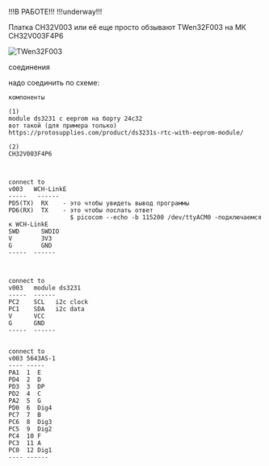 !!!В РАБОТЕ!!!
!!!underway!!!


Платка CH32V003 или её еще просто обзывают TWen32F003 на МК CH32V003F4P6

<p><img src="https://github.com/nvv13/test/blob/main/test-mk/ch32v003/doc/TWen32F003.jpg" alt="TWen32F003" title="CH32V003" /></p>



соединения

надо соединить по схеме:
~~~
компоненты

(1)
module ds3231 с eeprom на борту 24c32
вот такой (для примера только)
https://protosupplies.com/product/ds3231s-rtc-with-eeprom-module/

(2)
CH32V003F4P6



connect to
v003   WCH-LinkE
-----   ------ 
PD5(TX)  RX    - это чтобы увидеть вывод программы
PD6(RX)  TX    - это чтобы послать ответ
                 $ picocom --echo -b 115200 /dev/ttyACM0 -подключаемся к WCH-LinkE 
SWD      SWDIO
V        3V3
G        GND    
-----  ------ 



connect to
v003   module ds3231 
-----  ------ 
PC2    SCL   i2c clock   
PC1    SDA   i2c data   
V      VCC     
G      GND    
-----  ------ 


connect to
v003 5643AS-1 
---- ----- 
PA1  1  E
PD4  2  D
PD3  3  DP
PD2  4  C
PA2  5  G
PD0  6  Dig4
PC7  7  B
PC6  8  Dig3
PC5  9  Dig2
PC4  10 F
PC3  11 A
PC0  12 Dig1
---- ------ 




~~~


